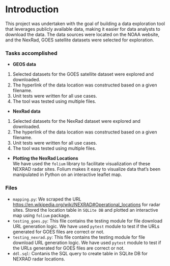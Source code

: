 # Introduction
This project was undertaken with the goal of building a data exploration tool that leverages publicly available data, making it easier for data analysts to download the data. The data sources were located on the NOAA website, and the NexRad, GOES satellite datasets were selected for exploration.

### Tasks accomplished

* __GEOS data__
1. Selected datasets for the GOES satellite dataset were explored and downloaded.
2. The hyperlink of the data location was constructed based on a given filename.
3. Unit tests were written for all use cases.
4. The tool was tested using multiple files.

* __NexRad data__
1. Selected datasets for the NexRad dataset were explored and downloaded.
2. The hyperlink of the data location was constructed based on a given filename.
3. Unit tests were written for all use cases.
4. The tool was tested using multiple files.

* __Plotting the NexRad Locations__<br>
We have used the <code>folium</code> library to facilitate visualization of these NEXRAD radar sites. Folium makes it easy to visualize data that’s been manipulated in Python on an interactive leaflet map.

### Files
* <code>mapping.py</code>: We scraped the URL https://en.wikipedia.org/wiki/NEXRAD#Operational_locations for radar sites. Stored the location table in <code>SQLite DB</code> and plotted an interactive map using <code>folium</code> package.<br>
* <code>testing_goes.py</code>: This file contains the testing module for file download URL generation logic. We have used <code>pytest</code> module to test if the URLs generated for GOES files are correct or not.<br>
* <code>testing_nexrad.py</code>: This file contains the testing module for file download URL generation logic. We have used <code>pytest</code> module to test if the URLs generated for GOES files are correct or not.<br>
* <code>ddl.sql</code>: Contanis the SQL query to create table in SQLite DB for NEXRAD radar locations.
